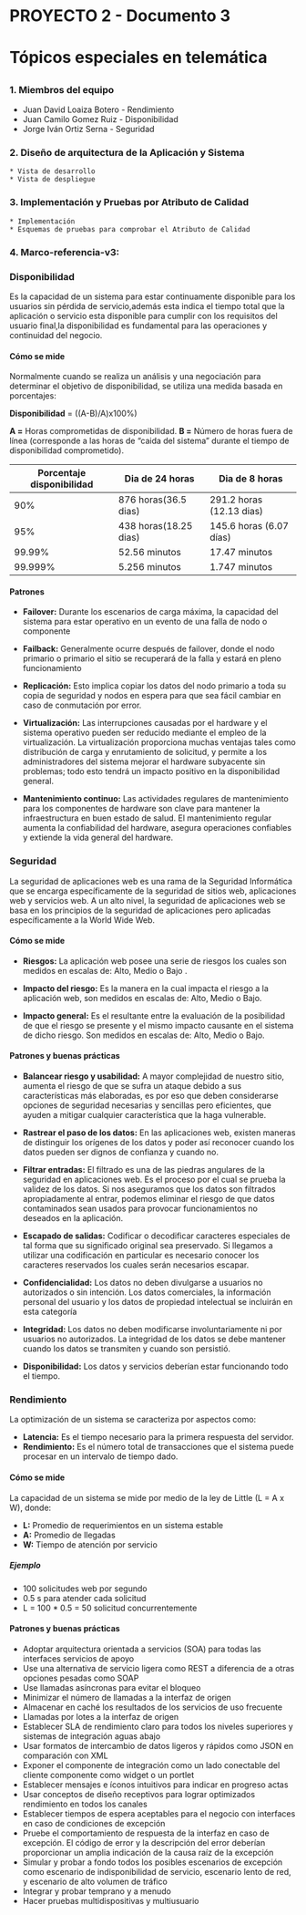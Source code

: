 # PROYECTO 2 - Documento 3<h1>
# Tópicos especiales en telemática <h2>

### 1. Miembros del equipo
* Juan David Loaiza Botero  - Rendimiento
* Juan Camilo Gomez Ruiz    - Disponibilidad
* Jorge Iván Ortiz Serna    - Seguridad

### 2. Diseño de arquitectura de la Aplicación y Sistema
	* Vista de desarrollo
	* Vista de despliegue

### 3. Implementación y Pruebas por Atributo de Calidad
	* Implementación
	* Esquemas de pruebas para comprobar el Atributo de Calidad

### 4. Marco-referencia-v3:

### Disponibilidad
Es la capacidad de un sistema para estar continuamente disponible para los usuarios sin pérdida de servicio,además esta indica el tiempo total que la aplicación o servicio esta disponible para cumplir con los requisitos del usuario final,la disponibilidad es fundamental  para las operaciones y continuidad del negocio.

#### Cómo se mide
Normalmente cuando se realiza un análisis y una negociación para determinar el objetivo de disponibilidad, se utiliza una medida basada en porcentajes:

__Disponibilidad__ = ((A-B)/A)x100%)

__A =__ Horas comprometidas de disponibilidad.
__B =__ Número de horas fuera de línea (corresponde a las horas de “caida del sistema” durante el tiempo de disponibilidad comprometido).

Porcentaje disponibilidad | Dia de 24 horas       |  Dia de 8 horas         |
------------------------- | --------------------- | ----------------------- |
90%                       | 876 horas(36.5 dias)  | 291.2 horas (12.13 dias)|                
95%                       | 438 horas(18.25 dias) | 145.6 horas (6.07 días) |                            
99.99%                    | 52.56 minutos         | 17.47 minutos           |      
99.999%                   | 5.256 minutos         | 1.747 minutos           |

#### Patrones

* __Failover:__ Durante los escenarios de carga máxima, la capacidad del sistema para estar operativo en un evento de una falla de nodo o componente

* __Failback:__ Generalmente ocurre después de failover, donde el nodo primario o primario el sitio se recuperará de la falla y estará en pleno funcionamiento

* __Replicación:__ Esto implica copiar los datos del nodo primario a toda su copia de seguridad y nodos en espera para que sea fácil cambiar en caso de conmutación por error.

* __Virtualización:__ Las interrupciones causadas por el hardware y el sistema operativo pueden ser reducido mediante el empleo de la virtualización. La virtualización proporciona muchas ventajas tales como distribución de carga y enrutamiento de solicitud, y permite a los administradores del sistema mejorar el
hardware subyacente sin problemas; todo esto tendrá un impacto positivo en la disponibilidad general.

* __Mantenimiento continuo:__ Las actividades regulares de mantenimiento para los componentes de hardware son clave para mantener la infraestructura en buen estado de salud. El mantenimiento regular aumenta la confiabilidad del hardware, asegura operaciones confiables y extiende la vida general del hardware.


### Seguridad

La seguridad de aplicaciones web es una rama de la Seguridad Informática que se encarga específicamente de la seguridad de sitios web, aplicaciones web y servicios web. A un alto nivel, la seguridad de aplicaciones web se basa en los principios de la seguridad de aplicaciones pero aplicadas específicamente a la World Wide Web.

#### Cómo se mide

* __Riesgos:__ La aplicación web posee una serie de riesgos los cuales son medidos en escalas de: Alto, Medio o Bajo .

* __Impacto del riesgo:__ Es la manera en la cual impacta el riesgo a la aplicación web, son medidos en escalas de: Alto, Medio o Bajo.

* __Impacto general:__ Es el resultante entre la evaluación de la posibilidad de que el riesgo se presente y el mismo impacto causante en el sistema de dicho riesgo. Son medidos en escalas de: Alto, Medio o Bajo.

#### Patrones y buenas prácticas

* __Balancear riesgo y usabilidad:__ A mayor complejidad de nuestro sitio, aumenta el riesgo de que se sufra un ataque debido a sus características más elaboradas, es por eso que deben considerarse opciones de seguridad necesarias y sencillas pero eficientes, que ayuden a mitigar cualquier característica que la haga vulnerable.

* __Rastrear el paso de los datos:__  En las aplicaciones web, existen maneras de distinguir los orígenes de los datos y poder así reconocer cuando los datos pueden ser dignos de confianza y cuando no.

* __Filtrar entradas:__ El filtrado es una de las piedras angulares de la seguridad en aplicaciones web. Es el proceso por el cual se prueba la validez de los datos. Si nos aseguramos que los datos son filtrados apropiadamente al entrar, podemos eliminar el riesgo de que datos contaminados sean usados para provocar funcionamientos no deseados en la aplicación.

* __Escapado de salidas:__ Codificar o decodificar caracteres especiales de tal forma que su significado original sea preservado. Si llegamos a utilizar una codificación en particular es necesario conocer los caracteres reservados los cuales serán necesarios escapar.

* __Confidencialidad:__ Los datos no deben divulgarse a usuarios no autorizados o sin intención. Los datos comerciales, la información personal del usuario y los datos de propiedad intelectual se incluirán en esta categoría


* __Integridad:__ Los datos no deben modificarse involuntariamente ni por usuarios no autorizados. La integridad de los datos se debe mantener cuando los datos se transmiten y cuando son persistió.

* __Disponibilidad:__ Los datos y servicios deberían estar funcionando todo el tiempo.

### Rendimiento

La optimización de un sistema se caracteriza por aspectos como:
* __Latencia:__ Es el tiempo necesario para la primera respuesta del servidor.
* __Rendimiento:__ Es el número total de transacciones que el sistema puede procesar en un intervalo de tiempo dado.

#### Cómo se mide

La capacidad de un sistema se mide por medio de la ley de Little (L = A x W), donde:
* __L:__ Promedio de requerimientos en un sistema estable
* __A:__ Promedio de llegadas
* __W:__ Tiempo de atención por servicio

##### Ejemplo
* 100 solicitudes web por segundo
* 0.5 s para atender cada solicitud
* L = 100 * 0.5 = 50 solicitud concurrentemente

#### Patrones y buenas prácticas

* Adoptar arquitectura orientada a servicios (SOA) para todas las interfaces servicios de apoyo
* Use una alternativa de servicio ligera como REST a diferencia de a otras opciones pesadas como SOAP
* Use llamadas asíncronas para evitar el bloqueo
* Minimizar el número de llamadas a la interfaz de origen
* Almacenar en caché los resultados de los servicios de uso frecuente
* Llamadas por lotes a la interfaz de origen
* Establecer SLA de rendimiento claro para todos los niveles superiores y sistemas de integración aguas abajo
* Usar formatos de intercambio de datos ligeros y rápidos como JSON en comparación con XML
* Exponer el componente de integración como un lado conectable del cliente componente como widget o un portlet
* Establecer mensajes e íconos intuitivos para indicar en progreso actas
* Usar conceptos de diseño receptivos para lograr optimizados rendimiento en todos los canales
* Establecer tiempos de espera aceptables para el negocio con interfaces en caso de condiciones de excepción
* Pruebe el comportamiento de respuesta de la interfaz en caso de excepción. El código de error y la descripción del error deberían proporcionar un amplia indicación de la causa raíz de la excepción
* Simular y probar a fondo todos los posibles escenarios de excepción como escenario de indisponibilidad de servicio, escenario lento de red, y escenario de alto volumen de tráfico
* Integrar y probar temprano y a menudo
* Hacer pruebas multidispositivas y multiusuario
